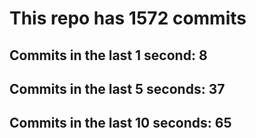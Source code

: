 # This repo has 1572 commits

## Commits in the last 1 second: 8
## Commits in the last 5 seconds: 37
## Commits in the last 10 seconds: 65
